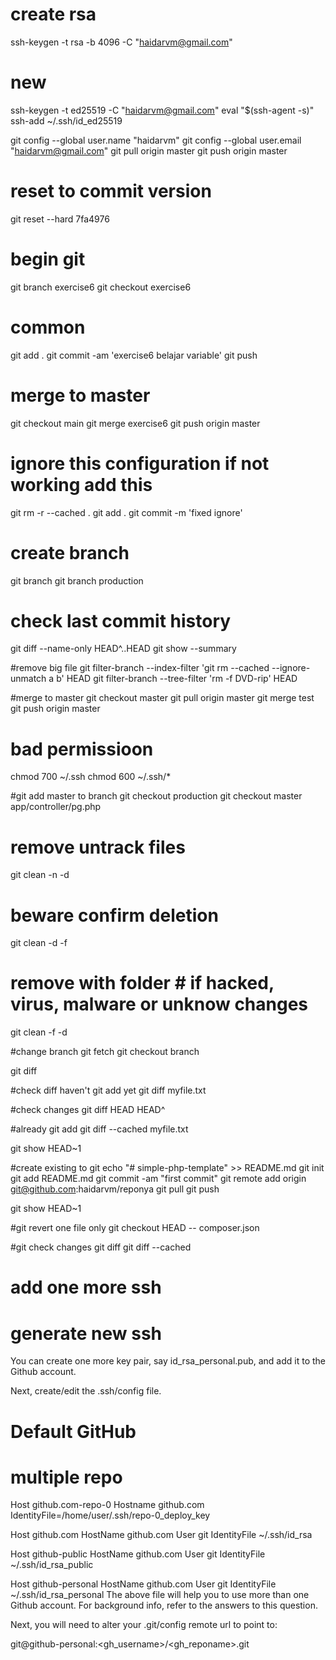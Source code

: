 # create rsa
ssh-keygen -t rsa -b 4096 -C "haidarvm@gmail.com"
# new
ssh-keygen -t ed25519 -C "haidarvm@gmail.com"
eval "$(ssh-agent -s)"
ssh-add ~/.ssh/id_ed25519

git config --global user.name "haidarvm"
git config --global user.email "haidarvm@gmail.com"
git pull origin master
git push origin master

# reset to commit version
git reset --hard 7fa4976



# begin git
git branch exercise6
git checkout exercise6


# common
git add .
git commit -am 'exercise6 belajar variable'
git push


# merge to master
git checkout main
git merge exercise6
git push origin master


# ignore this configuration if not working add this
git rm -r  --cached .
git add .
git commit -m 'fixed ignore'


# create branch
git branch
git branch production

# check last commit history
git diff --name-only HEAD^..HEAD
git show --summary

#remove big file
git filter-branch --index-filter 'git rm --cached --ignore-unmatch a b' HEAD
git filter-branch --tree-filter 'rm -f DVD-rip' HEAD

#merge to master
git checkout master
git pull origin master
git merge test
git push origin master

# bad permissioon
chmod 700 ~/.ssh
chmod 600 ~/.ssh/*

#git add master to branch
git checkout production
git checkout master app/controller/pg.php

# remove untrack files
git clean -n -d

# beware confirm deletion
git clean -d -f

# remove with folder # if hacked, virus, malware or unknow changes
git clean -f -d

#change branch
git fetch
git checkout branch

git diff

#check diff  haven't git add yet
git diff myfile.txt

#check changes
git diff HEAD HEAD^

#already git add
git diff --cached myfile.txt



git show HEAD~1


#create existing to git
echo "# simple-php-template" >> README.md
git init
git add README.md
git commit -am "first commit"
git remote add origin git@github.com:haidarvm/reponya
git pull 
git push 


git show HEAD~1


#git revert one file only
git checkout HEAD -- composer.json


#git check changes
git diff
git diff --cached


# add one more ssh

# generate new ssh

You can create one more key pair, say id_rsa_personal.pub, and add it to the Github account.

Next, create/edit the .ssh/config file.

# Default GitHub

# multiple repo
Host github.com-repo-0
        Hostname github.com
        IdentityFile=/home/user/.ssh/repo-0_deploy_key

Host github.com
  HostName github.com
  User git
  IdentityFile ~/.ssh/id_rsa

Host github-public
  HostName github.com
  User git
  IdentityFile ~/.ssh/id_rsa_public

Host github-personal
  HostName github.com
  User git
  IdentityFile ~/.ssh/id_rsa_personal
The above file will help you to use more than one Github account. For background info, refer to the answers to this question.

Next, you will need to alter your .git/config remote url to point to:

git@github-personal:<gh_username>/<gh_reponame>.git






